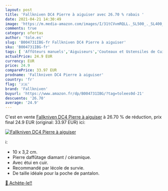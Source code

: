 ```yaml
---
layout: post
title: 'Fallkniven DC4 Pierre à aiguiser avec 26.70 % rabais '
date: 2021-04-21 14:30:49
image: 'https://m.media-amazon.com/images/I/31tCVvmRQLL._SL500_._SL400_.jpg'
comments: true
category: ofertas
author: 'tole.es'
slug: 'B004731IBG-fr Fallkniven DC4 Pierre à aiguiser'
sku: 'B004731IBG-fr'
tags: [ 'Affûteurs manuels','Aiguiseurs','Couteaux et Ustensiles de Cuisine','Cuisine et Maison','fallkniven', ]
actualPrice: 24.9 EUR
currency: EUR
price: 24.9
comparePrice: 33.97 EUR
prodname: 'Fallkniven DC4 Pierre à aiguiser'
country: 'fr'
flag: '🇫🇷'
brand: 'Fallkniven'
buyurl: 'https://www.amazon.fr/dp/B004731IBG/?tag=tolees0d-21'
descuento: '26.70'
average: '24.9'
---
```


C'est en vente [Fallkniven DC4 Pierre à aiguiser](https://www.amazon.fr/dp/B004731IBG/?tag=tolees0d-21)  à  26.70 % de réduction, prix final  24.9 EUR (original: 33.97 EUR) ici:

[![Fallkniven DC4 Pierre à aiguiser](https://m.media-amazon.com/images/I/31tCVvmRQLL._SL500_._SL400_.jpg)](https://www.amazon.fr/dp/B004731IBG/?tag=tolees0d-21)

ℹ️:

- 10 x 3,2 cm.
- Pierre daffûtage diamant / céramique.
- Avec étui en cuir.
- Recommandé par lécole de survie.
- De taille idéale pour la poche de pantalon.

[🛒 Achète-le!!](https://www.amazon.fr/dp/B004731IBG/?tag=tolees0d-21)
